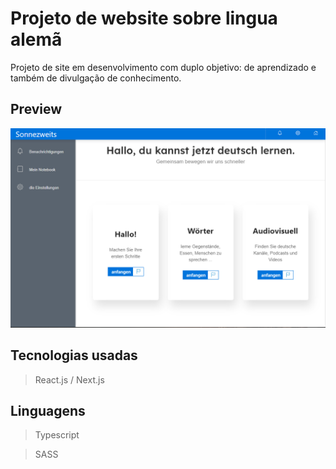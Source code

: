 # Projeto de website sobre lingua alemã

Projeto de site em desenvolvimento com duplo objetivo: de aprendizado e também de divulgação de conhecimento.

## Preview

<img src="./img.png"/>

## Tecnologias usadas

> React.js / Next.js

## Linguagens

> Typescript

> SASS


